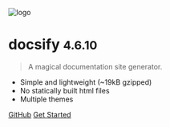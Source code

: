 ![logo](_media/icon.svg)

# docsify <small>4.6.10</small>

> A magical documentation site generator.

* Simple and lightweight (~19kB gzipped)
* No statically built html files
* Multiple themes

[GitHub](/products/)
[Get Started](#docsify)
